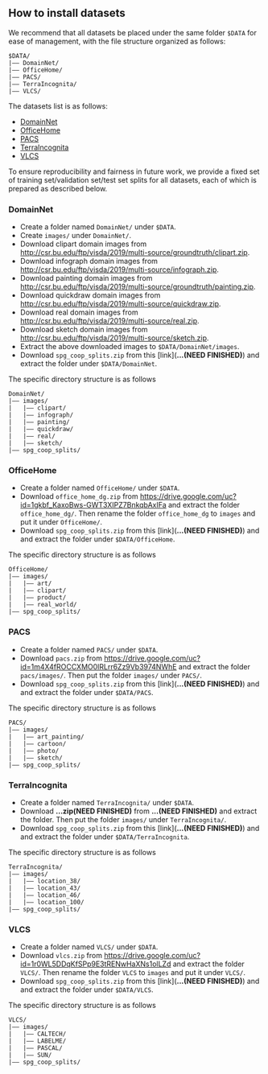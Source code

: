 ## How to install datasets

We recommend that all datasets be placed under the same folder `$DATA` for ease of management, with the file structure organized as follows:
```
$DATA/
|–– DomainNet/
|–– OfficeHome/
|–– PACS/
|–– TerraIncognita/
|–– VLCS/
```

The datasets list is as follows:
- [DomainNet](#domainnet)
- [OfficeHome](#officehome)
- [PACS](#pacs)
- [TerraIncognita](#terraincognita)
- [VLCS](#vlcs)

To ensure reproducibility and fairness in future work, we provide a fixed set of training set/validation set/test set splits for all datasets, each of which is prepared as described below.

### DomainNet
- Create a folder named `DomainNet/` under `$DATA`.
- Create `images/` under `DomainNet/`.
- Download clipart domain images from http://csr.bu.edu/ftp/visda/2019/multi-source/groundtruth/clipart.zip.
- Download infograph domain images from http://csr.bu.edu/ftp/visda/2019/multi-source/infograph.zip.
- Download painting domain images from http://csr.bu.edu/ftp/visda/2019/multi-source/groundtruth/painting.zip.
- Download quickdraw domain images from http://csr.bu.edu/ftp/visda/2019/multi-source/quickdraw.zip.
- Download real domain images from http://csr.bu.edu/ftp/visda/2019/multi-source/real.zip.
- Download sketch domain images from http://csr.bu.edu/ftp/visda/2019/multi-source/sketch.zip.
- Extract the above downloaded images to `$DATA/DomainNet/images`.
- Download `spg_coop_splits.zip` from this [link](**...(NEED FINISHED)**) and extract the folder under `$DATA/DomainNet`.

The specific directory structure is as follows
```
DomainNet/
|–– images/
|   |–– clipart/
|   |–– infograph/
|   |–– painting/
|   |–– quickdraw/
|   |–– real/
|   |–– sketch/
|–– spg_coop_splits/
```

### OfficeHome
- Create a folder named `OfficeHome/` under `$DATA`.
- Download `office_home_dg.zip` from https://drive.google.com/uc?id=1gkbf_KaxoBws-GWT3XIPZ7BnkqbAxIFa and extract the folder `office_home_dg/`. Then rename the folder `office_home_dg` to `images` and put it under `OfficeHome/`.
- Download `spg_coop_splits.zip` from this [link](**...(NEED FINISHED)**) and and extract the folder under `$DATA/OfficeHome`.

The specific directory structure is as follows
```
OfficeHome/
|–– images/
|   |–– art/
|   |–– clipart/
|   |–– product/
|   |–– real_world/
|–– spg_coop_splits/
```

### PACS
- Create a folder named `PACS/` under `$DATA`.
- Download `pacs.zip` from https://drive.google.com/uc?id=1m4X4fROCCXMO0lRLrr6Zz9Vb3974NWhE and extract the folder `pacs/images/`. Then put the folder `images/` under `PACS/`.
- Download `spg_coop_splits.zip` from this [link](**...(NEED FINISHED)**) and and extract the folder under `$DATA/PACS`.

The specific directory structure is as follows
```
PACS/
|–– images/
|   |–– art_painting/
|   |–– cartoon/
|   |–– photo/
|   |–– sketch/
|–– spg_coop_splits/
```

### TerraIncognita
- Create a folder named `TerraIncognita/` under `$DATA`.
- Download **...zip(NEED FINISHED)** from **...(NEED FINISHED)** and extract the folder. Then put the folder `images/` under `TerraIncognita/`.
- Download `spg_coop_splits.zip` from this [link](**...(NEED FINISHED)**) and and extract the folder under `$DATA/TerraIncognita`.

The specific directory structure is as follows
```
TerraIncognita/
|–– images/
|   |–– location_38/
|   |–– location_43/
|   |–– location_46/
|   |–– location_100/
|–– spg_coop_splits/
```

### VLCS
- Create a folder named `VLCS/` under `$DATA`.
- Download `vlcs.zip` from https://drive.google.com/uc?id=1r0WL5DDqKfSPp9E3tRENwHaXNs1olLZd and extract the folder `VLCS/`. Then rename the folder `VLCS` to `images` and put it under `VLCS/`.
- Download `spg_coop_splits.zip` from this [link](**...(NEED FINISHED)**) and and extract the folder under `$DATA/VLCS`.

The specific directory structure is as follows
```
VLCS/
|–– images/
|   |–– CALTECH/
|   |–– LABELME/
|   |–– PASCAL/
|   |–– SUN/
|–– spg_coop_splits/
```
